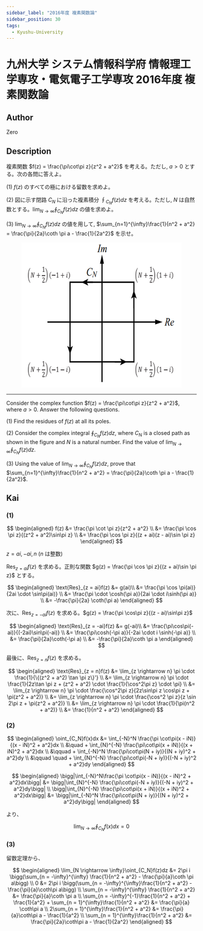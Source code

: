 ```yaml
---
sidebar_label: "2016年度 複素関数論"
sidebar_position: 30
tags:
  - Kyushu-University
---
```

# 九州大学 システム情報科学府 情報理工学専攻・電気電子工学専攻 2016年度 複素関数論

## **Author**
Zero

## **Description**
複素関数 $f(z) = \frac{\pi\cot\pi z}{z^2 + a^2}$ を考える。ただし, $a > 0$ とする。次の各問に答えよ。

(1) $f(z)$ のすべての極における留数を求めよ。

(2) 図に示す閉路 $C_N$ に沿った複素積分 $\oint_{C_N} f(z)dz$ を考える。ただし, $N$ は自然数とする。$\lim_{N \rightarrow \infty}\oint_{C_N}f(z)dz$ の値を求めよ。

(3) $\lim_{N \rightarrow \infty}\oint_{C_N}f(z)dz$ の値を用して, $\sum_{n=1}^{\infty}\frac{1}{n^2 + a^2} = \frac{\pi}{2a}\coth \pi a - \frac{1}{2a^2}$ を示せ。

<figure style="text-align:center;">
  <img src="https://raw.githubusercontent.com/Myyura/the_kai_project_assets/main/kakomonn/kyushu_university/ISEE/kyotsu_2016_complex_function_theory_p1.png" width="527" height="384" alt=""/>
</figure>

-----------------------------------------------

Consider the complex function $f(z) = \frac{\pi\cot\pi z}{z^2 + a^2}$, where $a > 0$. Answer the following questions.

(1) Find the residues of $f(z)$ at all its poles.

(2) Consider the complex integral $\oint_{C_N} f(z)dz$, where $C_N$ is a closed path as shown in the figure and $N$ is a natural number. Find the value of $\lim_{N \rightarrow \infty}\oint_{C_N}f(z)dz$.

(3) Using the value of $\lim_{N \rightarrow \infty}\oint_{C_N}f(z)dz$, prove that $\sum_{n=1}^{\infty}\frac{1}{n^2 + a^2} = \frac{\pi}{2a}\coth \pi a - \frac{1}{2a^2}$.

## **Kai** 
### (1)

$$
\begin{aligned}
f(z) &= \frac{\pi \cot \pi z}{z^2 + a^2} \\
&= \frac{\pi \cos \pi z}{(z^2 + a^2)\sin\pi z} \\
&= \frac{\pi \cos \pi z}{(z + ai)(z - ai)\sin \pi z}
\end{aligned}
$$

$z = ai,-ai,n$ ($n$ は整数)

$\text{Res}_{z = ai}f(z)$ を求める。正則な関数 $g(z) = \frac{\pi \cos \pi z}{(z + ai)\sin \pi z}$ とする。

$$
\begin{aligned}
\text{Res}_{z = ai}f(z) &= g(ai)\\
&= \frac{\pi \cos \pi(ai)}{2ai \cdot \sin\pi(ai)} \\
&= \frac{\pi \cdot \cosh(\pi a)}{2ai \cdot i\sinh(\pi a)} \\
&= -\frac{\pi}{2a} \coth(\pi a)
\end{aligned}
$$

次に、$\text{Res}_{z = -ai}f(z)$ を求める。$g(z) = \frac{\pi \cos\pi z}{(z - ai)\sin\pi z}$

$$
\begin{aligned}
\text{Res}_{z = -ai}f(z) &= g(-ai)\\
&= \frac{\pi\cos\pi(-ai)}{(-2ai)\sin\pi(-ai)} \\
&= \frac{\pi\cosh(-\pi a)}{-2ai \cdot i \sinh(-\pi a)} \\
&= \frac{\pi}{2a}\coth(-\pi a) \\
&= -\frac{\pi}{2a}\coth \pi a
\end{aligned}
$$

最後に、$\text{Res}_{z = n}f(z)$ を求める。

$$
\begin{aligned}
\text{Res}_{z = n}f(z) &= \lim_{z \rightarrow n} \pi \cdot \frac{1}{\{(z^2 + a^2) \tan \pi z\}'} \\
&= \lim_{z \rightarrow n} \pi \cdot \frac{1}{2z\tan \pi z + (z^2 + a^2) \cdot \frac{1}{\cos^2\pi z} \cdot \pi} \\
&= \lim_{z \rightarrow n} \pi \cdot \frac{\cos^2\pi z}{2z\sin\pi z \cos\pi z + \pi(z^2 + a^2)} \\
&= \lim_{z \rightarrow n} \pi \cdot \frac{\cos^2 \pi z}{z \sin 2\pi z + \pi(z^2 + a^2)} \\
&= \lim_{z \rightarrow n} \pi \cdot \frac{1}{\pi(n^2 + a^2)} \\
&= \frac{1}{n^2 + a^2}
\end{aligned}
$$

### (2)

$$
\begin{aligned}
\oint_{C_N}f(x)dx &= \int_{-N}^N \frac{\pi \cot\pi(x - iN)}{(x - iN)^2 + a^2}dx \\
&\quad + \int_{N}^{-N} \frac{\pi\cot\pi(x + iN)}{(x + iN)^2 + a^2}dx \\
&\qquad +  \int_{-N}^N \frac{\pi\cot\pi(N + iy)}{(N + iy)^2 + a^2}dy \\
&\qquad \quad + \int_{N}^{-N} \frac{\pi\cot\pi(-N + iy)}{(-N + iy)^2 + a^2}dy
\end{aligned}
$$

$$
\begin{aligned}
\bigg|\int_{-N}^N\frac{\pi \cot\pi(x - iN)}{(x - iN)^2 + a^2}dx\bigg| &= \bigg|\int_{N}^{-N} \frac{\pi\cot\pi(-N + iy)}{(-N + iy)^2 + a^2}dy\bigg| \\
\bigg|\int_{N}^{-N} \frac{\pi\cot\pi(x + iN)}{(x + iN)^2 + a^2}dx\bigg| &= \bigg|\int_{-N}^N \frac{\pi\cot\pi(N + iy)}{(N + iy)^2 + a^2}dy\bigg|
\end{aligned}
$$

より、

$$
\lim_{N \rightarrow \infty}\oint_{C_N}f(x)dx = 0
$$

### (3)
留数定理から、

$$
\begin{aligned}
\lim_{N \rightarrow \infty}\oint_{C_N}f(z)dz &= 2\pi i \bigg(\sum_{n = -\infty}^{\infty} \frac{1}{n^2 + a^2} - \frac{\pi}{a}\coth \pi a\bigg) \\
0 &= 2\pi i \bigg(\sum_{n = -\infty}^{\infty}\frac{1}{n^2 + a^2} - \frac{\pi}{a}\coth\pi a\bigg) \\
\sum_{n = -\infty}^{\infty} \frac{1}{n^2 + a^2} &= \frac{\pi}{a}\coth \pi a \\
\sum_{n = -\infty}^{-1}\frac{1}{n^2 + a^2} + \frac{1}{a^2} + \sum_{n = 1}^{\infty}\frac{1}{n^2 + a^2} &= \frac{\pi}{a} \coth\pi a \\
2\sum_{n = 1}^{\infty}\frac{1}{n^2 + a^2} &= \frac{\pi}{a}\coth\pi a - \frac{1}{a^2} \\
\sum_{n = 1}^{\infty}\frac{1}{n^2 + a^2} &= \frac{\pi}{2a}\coth\pi a - \frac{1}{2a^2} 
\end{aligned}
$$
